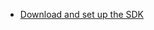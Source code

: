* [Download and set up the SDK](/docs/guides/oie-embedded-common-download-setup-app/nodejs/main/)
<br />
